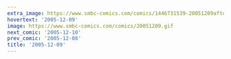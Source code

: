 ```yaml
---
extra_image: https://www.smbc-comics.com/comics/1446731539-20051209after.png
hovertext: '2005-12-09'
image: https://www.smbc-comics.com/comics/20051209.gif
next_comic: '2005-12-10'
prev_comic: '2005-12-08'
title: '2005-12-09'
---
```


